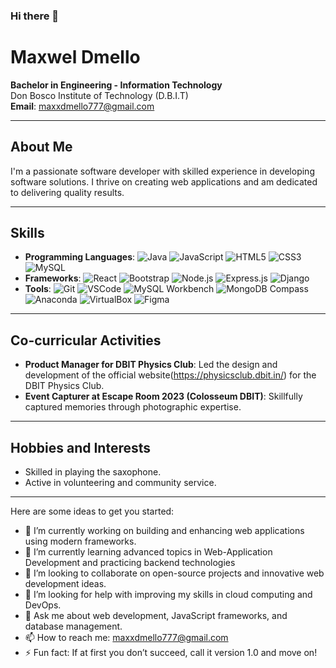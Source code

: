 ### Hi there 👋

# Maxwel Dmello

**Bachelor in Engineering - Information Technology**  
Don Bosco Institute of Technology (D.B.I.T)  
**Email**: maxxdmello777@gmail.com  

---

## About Me
I'm a passionate software developer with skilled experience in developing software solutions. I thrive on creating web applications and am dedicated to delivering quality results.

---

## Skills
- **Programming Languages**:
  ![Java](https://img.shields.io/badge/Java-ED8B00?style=for-the-badge&logo=java&logoColor=white)
  ![JavaScript](https://img.shields.io/badge/JavaScript-F7DF1E?style=for-the-badge&logo=javascript&logoColor=black)
  ![HTML5](https://img.shields.io/badge/HTML5-E34F26?style=for-the-badge&logo=html5&logoColor=white)
  ![CSS3](https://img.shields.io/badge/CSS3-1572B6?style=for-the-badge&logo=css3&logoColor=white)
  ![MySQL](https://img.shields.io/badge/MySQL-4479A1?style=for-the-badge&logo=mysql&logoColor=white)
- **Frameworks**:
  ![React](https://img.shields.io/badge/React-20232A?style=for-the-badge&logo=react&logoColor=61DAFB)
  ![Bootstrap](https://img.shields.io/badge/Bootstrap-563D7C?style=for-the-badge&logo=bootstrap&logoColor=white)
  ![Node.js](https://img.shields.io/badge/Node.js-43853D?style=for-the-badge&logo=node-dot-js&logoColor=white)
  ![Express.js](https://img.shields.io/badge/Express.js-404D59?style=for-the-badge)
  ![Django](https://img.shields.io/badge/Django-092E20?style=for-the-badge&logo=django&logoColor=white)
- **Tools**:
  ![Git](https://img.shields.io/badge/Git-F05032?style=for-the-badge&logo=git&logoColor=white)
  ![VSCode](https://img.shields.io/badge/VSCode-007ACC?style=for-the-badge&logo=visual-studio-code&logoColor=white)
  ![MySQL Workbench](https://img.shields.io/badge/MySQL_Workbench-4479A1?style=for-the-badge&logo=mysql&logoColor=white)
  ![MongoDB Compass](https://img.shields.io/badge/MongoDB_Compass-47A248?style=for-the-badge&logo=mongodb&logoColor=white)
  ![Anaconda](https://img.shields.io/badge/Anaconda-44A833?style=for-the-badge&logo=anaconda&logoColor=white)
  ![VirtualBox](https://img.shields.io/badge/VirtualBox-183A61?style=for-the-badge&logo=virtualbox&logoColor=white)
  ![Figma](https://img.shields.io/badge/Figma-F24E1E?style=for-the-badge&logo=figma&logoColor=white)

---

## Co-curricular Activities
- **Product Manager for DBIT Physics Club**: Led the design and development of the official website(https://physicsclub.dbit.in/) for the DBIT Physics Club.
- **Event Capturer at Escape Room 2023 (Colosseum DBIT)**: Skillfully captured memories through photographic expertise.

---

## Hobbies and Interests
- Skilled in playing the saxophone.
- Active in volunteering and community service.

---

Here are some ideas to get you started:

- 🔭 I’m currently working on building and enhancing web applications using modern frameworks.
- 🌱 I’m currently learning advanced topics in Web-Application Development and practicing backend technologies
- 👯 I’m looking to collaborate on open-source projects and innovative web development ideas.
- 🤔 I’m looking for help with improving my skills in cloud computing and DevOps.
- 💬 Ask me about web development, JavaScript frameworks, and database management.
- 📫 How to reach me: maxxdmello777@gmail.com
- ⚡ Fun fact: If at first you don’t succeed, call it version 1.0 and move on!
